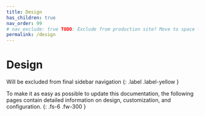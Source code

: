 ```yaml
---
title: Design
has_children: true
nav_order: 99
# nav_exclude: true TODO: Exclude from production site? Move to space for editors.
permalink: /design
---
```


# Design

Will be excluded from final sidebar navigation
{: .label .label-yellow }

To make it as easy as possible to update this documentation, the following pages contain detailed information on design, customization, and configuration.
{: .fs-6 .fw-300 }